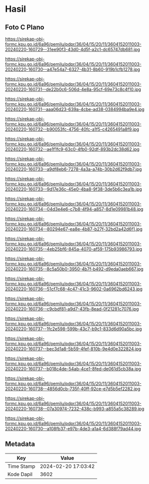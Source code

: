 # Hasil

## Foto C Plano

https://sirekap-obj-formc.kpu.go.id/6a96/pemilu/pdpr/36/04/15/20/11/3604152011003-20240220-160729--31ee90f3-43d0-4d5f-a2c1-dc65747db681.jpg

https://sirekap-obj-formc.kpu.go.id/6a96/pemilu/pdpr/36/04/15/20/11/3604152011003-20240220-160730--a47e54a7-6327-4b31-8b60-919b1cfb1278.jpg

https://sirekap-obj-formc.kpu.go.id/6a96/pemilu/pdpr/36/04/15/20/11/3604152011003-20240220-160731--de22b0c6-506d-4e8a-95cf-69e73c8c4f10.jpg

https://sirekap-obj-formc.kpu.go.id/6a96/pemilu/pdpr/36/04/15/20/11/3604152011003-20240220-160731--aaa06d23-639a-4cbe-ad38-0384994ba9e4.jpg

https://sirekap-obj-formc.kpu.go.id/6a96/pemilu/pdpr/36/04/15/20/11/3604152011003-20240220-160732--b90053fc-4756-40fc-a1f5-c4265491a8f9.jpg

https://sirekap-obj-formc.kpu.go.id/6a96/pemilu/pdpr/36/04/15/20/11/3604152011003-20240220-160732--ae1f1fc9-63c0-4fb0-92df-893b2dc38d62.jpg

https://sirekap-obj-formc.kpu.go.id/6a96/pemilu/pdpr/36/04/15/20/11/3604152011003-20240220-160733--a9df8eb6-7278-4a3a-a74b-30b2d62f9db7.jpg

https://sirekap-obj-formc.kpu.go.id/6a96/pemilu/pdpr/36/04/15/20/11/3604152011003-20240220-160733--9d17e36c-45e0-4ba8-9f38-3de5b6c3ea1b.jpg

https://sirekap-obj-formc.kpu.go.id/6a96/pemilu/pdpr/36/04/15/20/11/3604152011003-20240220-160734--04d3e4e6-c7b8-4f94-a857-8d1e09981b48.jpg

https://sirekap-obj-formc.kpu.go.id/6a96/pemilu/pdpr/36/04/15/20/11/3604152011003-20240220-160734--80294e67-ea8e-4b87-b27f-32bd2a42d6f1.jpg

https://sirekap-obj-formc.kpu.go.id/6a96/pemilu/pdpr/36/04/15/20/11/3604152011003-20240220-160735--4eb25bf6-845a-4070-af59-175b93986793.jpg

https://sirekap-obj-formc.kpu.go.id/6a96/pemilu/pdpr/36/04/15/20/11/3604152011003-20240220-160735--8c5a50b0-3950-4b7f-b492-d9eda0aeb667.jpg

https://sirekap-obj-formc.kpu.go.id/6a96/pemilu/pdpr/36/04/15/20/11/3604152011003-20240220-160736--51cf7c68-4c47-41c3-9602-0a6962bd6243.jpg

https://sirekap-obj-formc.kpu.go.id/6a96/pemilu/pdpr/36/04/15/20/11/3604152011003-20240220-160736--c9cbdf81-a9d7-43fb-8ead-0f21281c7076.jpg

https://sirekap-obj-formc.kpu.go.id/6a96/pemilu/pdpr/36/04/15/20/11/3604152011003-20240220-160737--1fc2e598-599b-43c7-b9c1-833d6d90a5bc.jpg

https://sirekap-obj-formc.kpu.go.id/6a96/pemilu/pdpr/36/04/15/20/11/3604152011003-20240220-160737--bec3d1a8-5b59-4fef-810b-9e4d0e322824.jpg

https://sirekap-obj-formc.kpu.go.id/6a96/pemilu/pdpr/36/04/15/20/11/3604152011003-20240220-160737--b018c4de-54ab-4ce1-8fed-de061d5cb38a.jpg

https://sirekap-obj-formc.kpu.go.id/6a96/pemilu/pdpr/36/04/15/20/11/3604152011003-20240220-160738--4856d0cb-735f-40ff-92ce-e7d5b5ef2282.jpg

https://sirekap-obj-formc.kpu.go.id/6a96/pemilu/pdpr/36/04/15/20/11/3604152011003-20240220-160738--07a30974-7232-438c-b993-a855a5c38289.jpg

https://sirekap-obj-formc.kpu.go.id/6a96/pemilu/pdpr/36/04/15/20/11/3604152011003-20240220-160730--a108fb37-e97b-4de3-a1a4-6d388f79ad44.jpg


## Metadata

| Key        | Value               |
| ---------- | ------------------- |
| Time Stamp | 2024-02-20 17:03:42 |
| Kode Dapil | 3602                |



